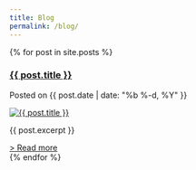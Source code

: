 ```yaml
---
title: Blog
permalink: /blog/
---
```

<div class="container">
  <div class="row">
    <div class="col-lg-10 col-lg-offset-1">
      {% for post in site.posts %}
        <div class="col-lg-12 marg blogPost">
          <h3>
            <a class="post-link" href="{{ post.url | prepend: site.baseurl }}">{{ post.title }}</a>
          </h3>
          <p><i class="fa fa-calendar-o"></i><span class="post-meta">Posted on {{ post.date | date: "%b %-d, %Y" }}</span></p>
          <a class="post-link" href="{{ post.url | prepend: site.baseurl }}">
            <img src="/img/{{ post.image }}" alt="{{ post.title }}">
          </a>
          <div class="col-lg-9">
            <p>{{ post.excerpt }}</p>
          </div>
          <div class="col-lg-3 text-right marg">
            <a class="btn btn-default" href="{{ post.url | prepend: site.baseurl }}">> Read more</a>
          </div>
        </div>
      {% endfor %}
      <div class="clearfix"></div>
    </div>
  </div>
</div>